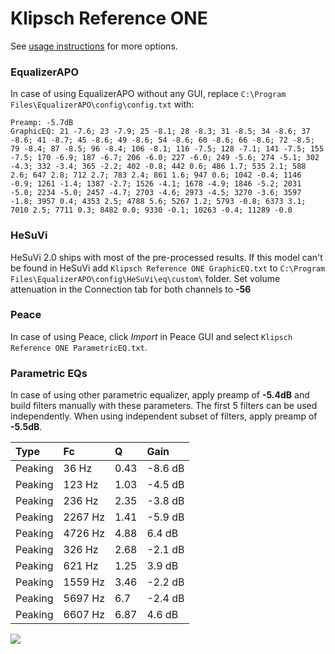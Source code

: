 # Klipsch Reference ONE
See [usage instructions](https://github.com/jaakkopasanen/AutoEq#usage) for more options.

### EqualizerAPO
In case of using EqualizerAPO without any GUI, replace `C:\Program Files\EqualizerAPO\config\config.txt`
with:
```
Preamp: -5.7dB
GraphicEQ: 21 -7.6; 23 -7.9; 25 -8.1; 28 -8.3; 31 -8.5; 34 -8.6; 37 -8.6; 41 -8.7; 45 -8.6; 49 -8.6; 54 -8.6; 60 -8.6; 66 -8.6; 72 -8.5; 79 -8.4; 87 -8.5; 96 -8.4; 106 -8.1; 116 -7.5; 128 -7.1; 141 -7.5; 155 -7.5; 170 -6.9; 187 -6.7; 206 -6.0; 227 -6.0; 249 -5.6; 274 -5.1; 302 -4.3; 332 -3.4; 365 -2.2; 402 -0.8; 442 0.6; 486 1.7; 535 2.1; 588 2.6; 647 2.8; 712 2.7; 783 2.4; 861 1.6; 947 0.6; 1042 -0.4; 1146 -0.9; 1261 -1.4; 1387 -2.7; 1526 -4.1; 1678 -4.9; 1846 -5.2; 2031 -5.0; 2234 -5.0; 2457 -4.7; 2703 -4.6; 2973 -4.5; 3270 -3.6; 3597 -1.8; 3957 0.4; 4353 2.5; 4788 5.6; 5267 1.2; 5793 -0.8; 6373 3.1; 7010 2.5; 7711 0.3; 8482 0.0; 9330 -0.1; 10263 -0.4; 11289 -0.0
```

### HeSuVi
HeSuVi 2.0 ships with most of the pre-processed results. If this model can't be found in HeSuVi add
`Klipsch Reference ONE GraphicEQ.txt` to `C:\Program Files\EqualizerAPO\config\HeSuVi\eq\custom\` folder.
Set volume attenuation in the Connection tab for both channels to **-56**

### Peace
In case of using Peace, click *Import* in Peace GUI and select `Klipsch Reference ONE ParametricEQ.txt`.

### Parametric EQs
In case of using other parametric equalizer, apply preamp of **-5.4dB** and build filters manually
with these parameters. The first 5 filters can be used independently.
When using independent subset of filters, apply preamp of **-5.5dB**.

| Type    | Fc      |    Q | Gain    |
|:--------|:--------|:-----|:--------|
| Peaking | 36 Hz   | 0.43 | -8.6 dB |
| Peaking | 123 Hz  | 1.03 | -4.5 dB |
| Peaking | 236 Hz  | 2.35 | -3.8 dB |
| Peaking | 2267 Hz | 1.41 | -5.9 dB |
| Peaking | 4726 Hz | 4.88 | 6.4 dB  |
| Peaking | 326 Hz  | 2.68 | -2.1 dB |
| Peaking | 621 Hz  | 1.25 | 3.9 dB  |
| Peaking | 1559 Hz | 3.46 | -2.2 dB |
| Peaking | 5697 Hz | 6.7  | -2.4 dB |
| Peaking | 6607 Hz | 6.87 | 4.6 dB  |

![](https://raw.githubusercontent.com/jaakkopasanen/AutoEq/master/results/headphonecom/sbaf-serious/Klipsch%20Reference%20ONE/Klipsch%20Reference%20ONE.png)